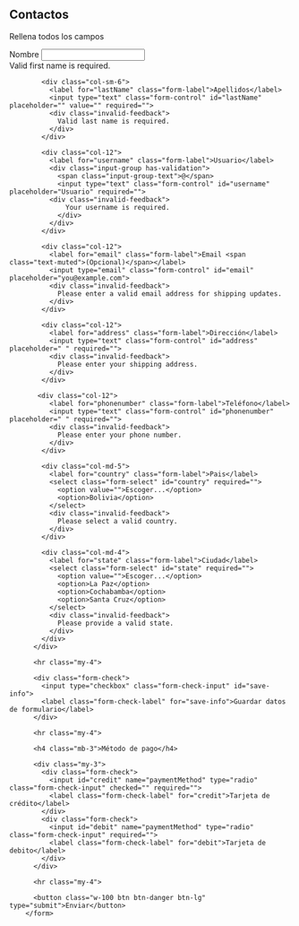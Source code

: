 
## Contactos

Rellena todos los campos
<!-- CSS only -->
<link href="https://cdn.jsdelivr.net/npm/bootstrap@5.2.0/dist/css/bootstrap.min.css" rel="stylesheet" integrity="sha384-gH2yIJqKdNHPEq0n4Mqa/HGKIhSkIHeL5AyhkYV8i59U5AR6csBvApHHNl/vI1Bx" crossorigin="anonymous">
<!-- JavaScript Bundle with Popper -->
<script src="https://cdn.jsdelivr.net/npm/bootstrap@5.2.0/dist/js/bootstrap.bundle.min.js" integrity="sha384-A3rJD856KowSb7dwlZdYEkO39Gagi7vIsF0jrRAoQmDKKtQBHUuLZ9AsSv4jD4Xa" crossorigin="anonymous"></script>

<form
  action="https://formspree.io/f/mbjwnwqn"
  method="POST" class="needs-validation" novalidate="">
  <div class="row g-3">
            <div class="col-sm-6">
              <label for="firstName" class="form-label">Nombre</label>
              <input type="text" class="form-control" id="firstName" placeholder="" value="" required="">
              <div class="invalid-feedback">
                Valid first name is required.
              </div>
            </div>

            <div class="col-sm-6">
              <label for="lastName" class="form-label">Apellidos</label>
              <input type="text" class="form-control" id="lastName" placeholder="" value="" required="">
              <div class="invalid-feedback">
                Valid last name is required.
              </div>
            </div>

            <div class="col-12">
              <label for="username" class="form-label">Usuario</label>
              <div class="input-group has-validation">
                <span class="input-group-text">@</span>
                <input type="text" class="form-control" id="username" placeholder="Usuario" required="">
              <div class="invalid-feedback">
                  Your username is required.
                </div>
              </div>
            </div>

            <div class="col-12">
              <label for="email" class="form-label">Email <span class="text-muted">(Opcional)</span></label>
              <input type="email" class="form-control" id="email" placeholder="you@example.com">
              <div class="invalid-feedback">
                Please enter a valid email address for shipping updates.
              </div>
            </div>

            <div class="col-12">
              <label for="address" class="form-label">Dirección</label>
              <input type="text" class="form-control" id="address" placeholder=" " required="">
              <div class="invalid-feedback">
                Please enter your shipping address.
              </div>
            </div>

           <div class="col-12">
              <label for="phonenumber" class="form-label">Teléfono</label>
              <input type="text" class="form-control" id="phonenumber" placeholder=" " required="">
              <div class="invalid-feedback">
                Please enter your phone number.
              </div>
            </div>
    
            <div class="col-md-5">
              <label for="country" class="form-label">Pais</label>
              <select class="form-select" id="country" required="">
                <option value="">Escoger...</option>
                <option>Bolivia</option>
              </select>
              <div class="invalid-feedback">
                Please select a valid country.
              </div>
            </div>

            <div class="col-md-4">
              <label for="state" class="form-label">Ciudad</label>
              <select class="form-select" id="state" required="">
                <option value="">Escoger...</option>
                <option>La Paz</option>
                <option>Cochabamba</option>
                <option>Santa Cruz</option>
              </select>
              <div class="invalid-feedback">
                Please provide a valid state.
              </div>
            </div>            
          </div>

          <hr class="my-4">

          <div class="form-check">
            <input type="checkbox" class="form-check-input" id="save-info">
            <label class="form-check-label" for="save-info">Guardar datos de formulario</label>
          </div>

          <hr class="my-4">

          <h4 class="mb-3">Método de pago</h4>

          <div class="my-3">
            <div class="form-check">
              <input id="credit" name="paymentMethod" type="radio" class="form-check-input" checked="" required="">
              <label class="form-check-label" for="credit">Tarjeta de crédito</label>
            </div>
            <div class="form-check">
              <input id="debit" name="paymentMethod" type="radio" class="form-check-input" required="">
              <label class="form-check-label" for="debit">Tarjeta de debito</label>
            </div>            
          </div>

          <hr class="my-4">

          <button class="w-100 btn btn-danger btn-lg" type="submit">Enviar</button>
        </form>
